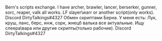 Bern's scripts exchange. I have archer, brawler, lancer, berserker, gunner, sorc, reaper, valk all works. LF slayer\warr or another script(only works). Discord DirtyTalkings#4327
Обмен скриптами Берна. У меня есть: Лук, круш, ланс, берс, инж, сорк, жнецб валька все актуальные. Ищу слеера\вара или другие скрипты(только рабочие). Discord DirtyTalkings#4327
